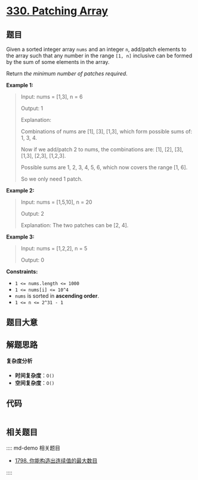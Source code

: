 # [330. Patching Array](https://leetcode.com/problems/patching-array/)

## 题目

Given a sorted integer array `nums` and an integer `n`, add/patch elements to
the array such that any number in the range `[1, n]` inclusive can be formed
by the sum of some elements in the array.

Return _the minimum number of patches required_.

**Example 1:**

> Input: nums = [1,3], n = 6
>
> Output: 1
>
> Explanation:
>
> Combinations of nums are [1], [3], [1,3], which form possible sums of: 1, 3, 4.
>
> Now if we add/patch 2 to nums, the combinations are: [1], [2], [3], [1,3], [2,3], [1,2,3].
>
> Possible sums are 1, 2, 3, 4, 5, 6, which now covers the range [1, 6].
>
> So we only need 1 patch.

**Example 2:**

> Input: nums = [1,5,10], n = 20
>
> Output: 2
>
> Explanation: The two patches can be [2, 4].

**Example 3:**

> Input: nums = [1,2,2], n = 5
>
> Output: 0

**Constraints:**

- `1 <= nums.length <= 1000`
- `1 <= nums[i] <= 10^4`
- `nums` is sorted in **ascending order**.
- `1 <= n <= 2^31 - 1`

## 题目大意

## 解题思路

#### 复杂度分析

- **时间复杂度**：`O()`
- **空间复杂度**：`O()`

## 代码

```javascript

```

## 相关题目

:::: md-demo 相关题目

- [1798. 你能构造出连续值的最大数目](https://leetcode.com/problems/maximum-number-of-consecutive-values-you-can-make)

::::
